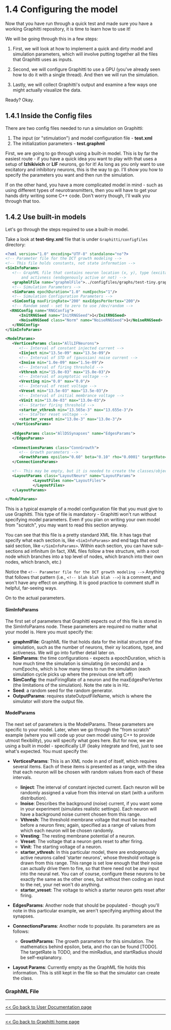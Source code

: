 # 1.4  Configuring the model

Now that you have run through a quick test and made sure you have a working Graphitti repository, it is time to learn how to use it!

We will be going through this in a few steps:

1. First, we will look at how to implement a quick and dirty model and simulation parameters, which will involve putting together all the files that Graphitti uses as inputs.

2. Second, we will configure Graphitti to use a GPU (you've already seen how to do it with a single thread). And then we will run the simulation.

3. Lastly, we will collect Graphitti's output and examine a few ways one might actually visualize the data.

Ready? Okay.

## 1.4.1 Inside the Config files

There are two config files needed to run a simulation on Graphitti:

1. The input (or "stimulation") and model configuration file - **test.xml**
2. The initialization parameters - **test.graphml**

First, we are going to go through using a built-in model. This is by far the easiest route - if you have a quick idea you want to play with that uses a setup of **Izhikivich** or **LIF** neurons, go for it! As long as you only want to use excitatory and inhibitory neurons, this is the way to go. I'll show you how to specify the parameters you want and then run the simulation.

If on the other hand, you have a more complicated model in mind - such as using different types of neurotransmitters, then you will have to get your hands dirty writing some C++ code. Don't worry though, I'll walk you through that too.

## 1.4.2 Use built-in models

Let's go through the steps required to use a built-in model.

Take a look at **test-tiny.xml** file that is under  `Graphitti/configfiles`  directory: 

```xml
<?xml version="1.0" encoding="UTF-8" standalone="no"?>
<!-- Parameter file for the DCT growth modeling -->
<!-- This file holds constants, not state information -->
<SimInfoParams>
   <!-- GraphML file that contains neuron location (x, y), type (excitatory or inhibitory),
       and activness (endogenously active or not) -->
   <graphmlFile name="graphmlFile">../configfiles/graphs/test-tiny.graphml</graphmlFile>
   <!-- Simulation Parameters -->
   <SimParams epochDuration="1.0" numEpochs="1"/>
   <!-- Simulation Configuration Parameters -->
   <SimConfig maxFiringRate="200" maxEdgesPerVertex="200"/>
   <!-- Random seed - set to zero to use /dev/random -->
  <RNGConfig name="RNGConfig">
      <InitRNGSeed name="InitRNGSeed">1</InitRNGSeed>
      <NoiseRNGSeed class="Norm" name="NoiseRNGSeed">1</NoiseRNGSeed>
   </RNGConfig>
</SimInfoParams>

<ModelParams>
   <VerticesParams class="AllLIFNeurons">
      <!-- Interval of constant injected current -->
      <Iinject min="13.5e-09" max="13.5e-09"/>
      <!-- Interval of STD of (gaussian) noise current -->
      <Inoise min="1.0e-09" max="1.5e-09"/>
      <!-- Interval of firing threshold -->
      <Vthresh min="15.0e-03" max="15.0e-03"/>
      <!-- Interval of asymptotic voltage -->
      <Vresting min="0.0" max="0.0"/>
      <!-- Interval of reset voltage -->
      <Vreset min="13.5e-03" max="13.5e-03"/>
      <!-- Interval of initial membrance voltage -->
      <Vinit min="13.0e-03" max="13.0e-03"/>
      <!-- Starter firing threshold -->
      <starter_vthresh min="13.565e-3" max="13.655e-3"/>
      <!-- Starter reset voltage -->
      <starter_vreset min="13.0e-3" max="13.0e-3"/>
   </VerticesParams>
   
   <EdgesParams class="AllDSSynapses" name="EdgesParams">
   </EdgesParams>
   
   <ConnectionsParams class="ConnGrowth">
      <!-- Growth parameters -->
      <GrowthParams epsilon="0.60" beta="0.10" rho="0.0001" targetRate="1.9" minRadius="0.1" startRadius="0.4"/>
   </ConnectionsParams>

   <!-- This may be empty, but it is needed to create the classes/objects for the simulator -->
   <LayoutParams class="LayoutNeuro" name="LayoutParams">
            <LayoutFiles name="LayoutFiles">
            </LayoutFiles>
   </LayoutParams>

</ModelParams>
```

This is a typical example of a model configuration file that you must give to use Graphitti. This type of file is mandatory - Graphitti won't run without specifying model parameters. Even if you plan on writing your own model from "scratch", you may want to read this section anyway.

You can see that this file is a pretty standard XML file. It has tags that specify what each section is, like `<SimInfoParams>` and end tags that end said section, like `</SimInfoParams>`. Within each section, you can have sub-sections ad infinitum (in fact, XML files follow a tree structure, with a root node which branches into a top level of nodes, which branch into their own nodes, which branch, etc.)

Notice the `<!-- Parameter file for the DCT growth modeling -->` Anything that follows that pattern (i.e., `<!-- blah blah blah -->`) is a comment, and won't have any effect on anything. It is good practice to comment stuff in helpful, far-seeing ways.

On to the actual parameters.

#### SimInfoParams

The first set of parameters that Graphitti expects out of this file is stored in the SimInfoParams node. These parameters are required no matter what your model is. Here you must specify the:

* **graphmlFile**: GraphML file that holds data for the initial structure of the simulation, such as the number of neurons, their xy locations, type, and activeness. We will go into further detail later on.
* **SimParams**: the time configurations - expects a epochDuration, which is how much time the simulation is simulating (in seconds) and a numEpochs, which is how many times to run the simulation (each simulation cycle picks up where the previous one left off)
* **SimConfig**: the maxFiringRate of a neuron and the maxEdgesPerVertex (the limitations of the simulation). Note the rate is in Hz.
* **Seed**: a random seed for the random generator.
* **OutputParams**: requires stateOutputFileName, which is where the simulator will store the output file.

#### ModelParams

The next set of parameters is the ModelParams. These parameters are specific to your model. Later, when we go through the "from scratch" example (where you will code up your own model using C++ to provide utmost flexibility), you will specify what goes here. But for now, we are using a built in model - specifically LIF (leaky integrate and fire), just to see what's expected. You must specify the:

* **VerticesParams**: This is an XML node in and of itself, which requires several items. Each of these items is presented as a range, with the idea that each neuron will be chosen with random values from each of these intervals.
    + **Iinject**: The interval of constant injected current. Each neuron will be randomly assigned a value from this interval on start (with a uniform distribution).
    + **Inoise**: Describes the background (noise) current, if you want some in your experiment (simulates realistic settings). Each neuron will have a background noise current chosen from this range.
    + **Vthresh**: The threshold membrane voltage that must be reached before a neuron fires; again, specified as a range of values from which each neuron will be chosen randomly.
    + **Vresting**: The resting membrane potential of a neuron.
    + **Vreset**: The voltage that a neuron gets reset to after firing.
    + **Vinit**: The starting voltage of a neuron.
    + **starter_vthresh**: In this particular model, there are endogenously active neurons called 'starter neurons', whose threshold voltage is drawn from this range. This range is set low enough that their noise can actually drive them to fire, so that there need not be any input into the neural net. You can of course, configure these neurons to be exactly the same as the other ones, but without then coding an input to the net, your net won't do anything.
    + **starter_vreset**: The voltage to which a starter neuron gets reset after firing.

* **EdgesParams**: Another node that should be populated - though you'll note in this particular example, we aren't specifying anything about the synapses.

* **ConnectionsParams**: Another node to populate. Its parameters are as follows:
    + **GrowthParams**: The growth parameters for this simulation. The mathematics behind epsilon, beta, and rho can be found [TODO]. The targetRate is TODO, and the minRadius, and startRadius should be self-explanatory.

* **Layout Params**: Currently empty as the GraphML file holds this information. This is still kept in the file so that the simulator can create the class.

### GraphML File


-------------
[<< Go back to User Documentation page](index.md)

---------
[<< Go back to Graphitti home page](http://uwb-biocomputing.github.io/Graphitti/)
